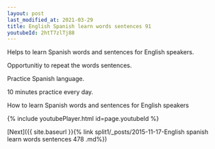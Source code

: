 ```yaml
---
layout: post
last_modified_at: 2021-03-29
title: English Spanish learn words sentences 91 
youtubeId: 2htT7zlTj88
---
```

 
 
Helps to learn Spanish words and sentences for English speakers.

Opportunitiy to repeat the words sentences. 

Practice Spanish language. 
 
10 minutes practice every day. 
 
How to learn Spanish words and sentences for English speakers 
 
{% include youtubePlayer.html id=page.youtubeId %}
 
 
[Next]({{ site.baseurl }}{% link  split1/_posts/2015-11-17-English spanish learn words sentences 478 .md%})
 
